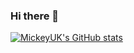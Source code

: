 ### Hi there 👋

[![MickeyUK's GitHub stats](https://github-readme-stats.vercel.app/api?username=MickeyUK&show_icons=true&title_color=8c03fc&icon_color=8c03fc&border_color=8c03fc&bg_color=0D1117&text_color=C9D1D9&include_all_commits=true&count_private=true)](https://github.com/MickeyUK/github-readme-stats)

<!--
**MickeyUK/MickeyUK** is a ✨ _special_ ✨ repository because its `README.md` (this file) appears on your GitHub profile.

Here are some ideas to get you started:

- 🔭 I’m currently working on ...
- 🌱 I’m currently learning ...
- 👯 I’m looking to collaborate on ...
- 🤔 I’m looking for help with ...
- 💬 Ask me about ...
- 📫 How to reach me: ...
- 😄 Pronouns: ...
- ⚡ Fun fact: ...
-->
